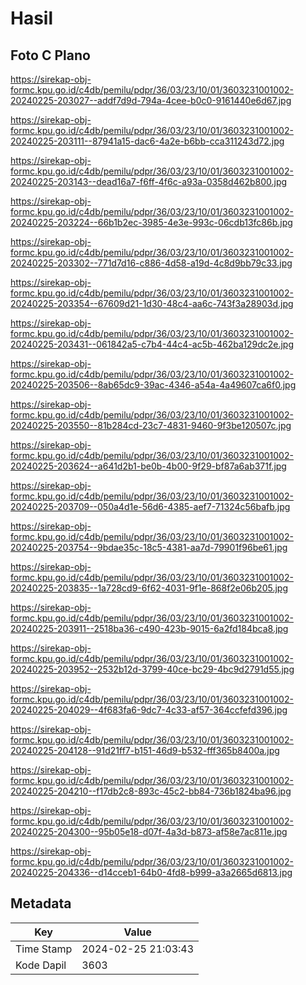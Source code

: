 # Hasil

## Foto C Plano

https://sirekap-obj-formc.kpu.go.id/c4db/pemilu/pdpr/36/03/23/10/01/3603231001002-20240225-203027--addf7d9d-794a-4cee-b0c0-9161440e6d67.jpg

https://sirekap-obj-formc.kpu.go.id/c4db/pemilu/pdpr/36/03/23/10/01/3603231001002-20240225-203111--87941a15-dac6-4a2e-b6bb-cca311243d72.jpg

https://sirekap-obj-formc.kpu.go.id/c4db/pemilu/pdpr/36/03/23/10/01/3603231001002-20240225-203143--dead16a7-f6ff-4f6c-a93a-0358d462b800.jpg

https://sirekap-obj-formc.kpu.go.id/c4db/pemilu/pdpr/36/03/23/10/01/3603231001002-20240225-203224--66b1b2ec-3985-4e3e-993c-06cdb13fc86b.jpg

https://sirekap-obj-formc.kpu.go.id/c4db/pemilu/pdpr/36/03/23/10/01/3603231001002-20240225-203302--771d7d16-c886-4d58-a19d-4c8d9bb79c33.jpg

https://sirekap-obj-formc.kpu.go.id/c4db/pemilu/pdpr/36/03/23/10/01/3603231001002-20240225-203354--67609d21-1d30-48c4-aa6c-743f3a28903d.jpg

https://sirekap-obj-formc.kpu.go.id/c4db/pemilu/pdpr/36/03/23/10/01/3603231001002-20240225-203431--061842a5-c7b4-44c4-ac5b-462ba129dc2e.jpg

https://sirekap-obj-formc.kpu.go.id/c4db/pemilu/pdpr/36/03/23/10/01/3603231001002-20240225-203506--8ab65dc9-39ac-4346-a54a-4a49607ca6f0.jpg

https://sirekap-obj-formc.kpu.go.id/c4db/pemilu/pdpr/36/03/23/10/01/3603231001002-20240225-203550--81b284cd-23c7-4831-9460-9f3be120507c.jpg

https://sirekap-obj-formc.kpu.go.id/c4db/pemilu/pdpr/36/03/23/10/01/3603231001002-20240225-203624--a641d2b1-be0b-4b00-9f29-bf87a6ab371f.jpg

https://sirekap-obj-formc.kpu.go.id/c4db/pemilu/pdpr/36/03/23/10/01/3603231001002-20240225-203709--050a4d1e-56d6-4385-aef7-71324c56bafb.jpg

https://sirekap-obj-formc.kpu.go.id/c4db/pemilu/pdpr/36/03/23/10/01/3603231001002-20240225-203754--9bdae35c-18c5-4381-aa7d-79901f96be61.jpg

https://sirekap-obj-formc.kpu.go.id/c4db/pemilu/pdpr/36/03/23/10/01/3603231001002-20240225-203835--1a728cd9-6f62-4031-9f1e-868f2e06b205.jpg

https://sirekap-obj-formc.kpu.go.id/c4db/pemilu/pdpr/36/03/23/10/01/3603231001002-20240225-203911--2518ba36-c490-423b-9015-6a2fd184bca8.jpg

https://sirekap-obj-formc.kpu.go.id/c4db/pemilu/pdpr/36/03/23/10/01/3603231001002-20240225-203952--2532b12d-3799-40ce-bc29-4bc9d2791d55.jpg

https://sirekap-obj-formc.kpu.go.id/c4db/pemilu/pdpr/36/03/23/10/01/3603231001002-20240225-204029--4f683fa6-9dc7-4c33-af57-364ccfefd396.jpg

https://sirekap-obj-formc.kpu.go.id/c4db/pemilu/pdpr/36/03/23/10/01/3603231001002-20240225-204128--91d21ff7-b151-46d9-b532-fff365b8400a.jpg

https://sirekap-obj-formc.kpu.go.id/c4db/pemilu/pdpr/36/03/23/10/01/3603231001002-20240225-204210--f17db2c8-893c-45c2-bb84-736b1824ba96.jpg

https://sirekap-obj-formc.kpu.go.id/c4db/pemilu/pdpr/36/03/23/10/01/3603231001002-20240225-204300--95b05e18-d07f-4a3d-b873-af58e7ac811e.jpg

https://sirekap-obj-formc.kpu.go.id/c4db/pemilu/pdpr/36/03/23/10/01/3603231001002-20240225-204336--d14cceb1-64b0-4fd8-b999-a3a2665d6813.jpg


## Metadata

| Key        | Value               |
| ---------- | ------------------- |
| Time Stamp | 2024-02-25 21:03:43 |
| Kode Dapil | 3603                |



